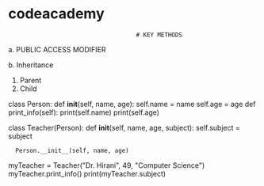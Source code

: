 # codeacademy
                                        # KEY METHODS
a. PUBLIC ACCESS MODIFIER







b. Inheritance
   1. Parent
   2. Child

class Person:
  def __init__(self, name, age):
      self.name = name
      self.age = age
  def print_info(self):
      print(self.name)
      print(self.age)

class Teacher(Person):
  def __init__(self, name, age, subject):
      self.subject = subject

      Person.__init__(self, name, age)


myTeacher = Teacher("Dr. Hirani", 49, "Computer Science")
myTeacher.print_info()
print(myTeacher.subject)

